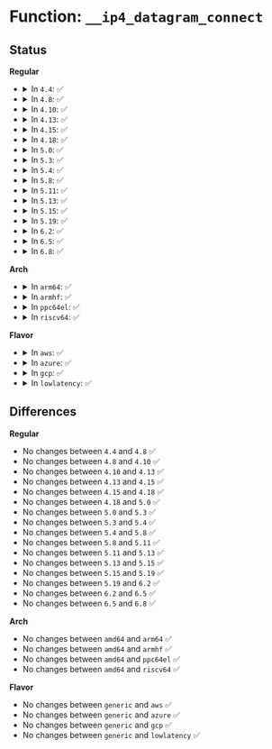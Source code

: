 # Function: <code>__ip4_datagram_connect</code>

## Status
<b>Regular</b>
<ul>
<li>
<details>
<summary>In <code>4.4</code>: ✅</summary>

```c
int __ip4_datagram_connect(struct sock *sk, struct sockaddr *uaddr, int addr_len);
```

**Collision:** Unique Global

**Inline:** No

**Transformation:** False

**Instances:**

```
In net/ipv4/datagram.c (ffffffff81783d90)
Location: net/ipv4/datagram.c:23
Inline: False
Direct callers:
  - net/ipv4/datagram.c:ip4_datagram_connect
  - net/ipv6/datagram.c:__ip6_datagram_connect
  - net/ipv6/datagram.c:__ip6_datagram_connect
```
**Symbols:**

```
ffffffff81783d90-ffffffff81784094: __ip4_datagram_connect (STB_GLOBAL)
```
</details>
</li>
<li>
<details>
<summary>In <code>4.8</code>: ✅</summary>

```c
int __ip4_datagram_connect(struct sock *sk, struct sockaddr *uaddr, int addr_len);
```

**Collision:** Unique Global

**Inline:** No

**Transformation:** False

**Instances:**

```
In net/ipv4/datagram.c (ffffffff817f1350)
Location: net/ipv4/datagram.c:23
Inline: False
Direct callers:
  - net/ipv4/datagram.c:ip4_datagram_connect
  - net/ipv6/datagram.c:ip6_datagram_connect
  - net/ipv6/datagram.c:ip6_datagram_connect
```
**Symbols:**

```
ffffffff817f1350-ffffffff817f1629: __ip4_datagram_connect (STB_GLOBAL)
```
</details>
</li>
<li>
<details>
<summary>In <code>4.10</code>: ✅</summary>

```c
int __ip4_datagram_connect(struct sock *sk, struct sockaddr *uaddr, int addr_len);
```

**Collision:** Unique Global

**Inline:** No

**Transformation:** False

**Instances:**

```
In net/ipv4/datagram.c (ffffffff81821f60)
Location: net/ipv4/datagram.c:23
Inline: False
Direct callers:
  - net/ipv4/datagram.c:ip4_datagram_connect
  - net/ipv6/datagram.c:__ip6_datagram_connect
  - net/ipv6/datagram.c:__ip6_datagram_connect
```
**Symbols:**

```
ffffffff81821f60-ffffffff81822206: __ip4_datagram_connect (STB_GLOBAL)
```
</details>
</li>
<li>
<details>
<summary>In <code>4.13</code>: ✅</summary>

```c
int __ip4_datagram_connect(struct sock *sk, struct sockaddr *uaddr, int addr_len);
```

**Collision:** Unique Global

**Inline:** No

**Transformation:** False

**Instances:**

```
In net/ipv4/datagram.c (ffffffff81842bc0)
Location: net/ipv4/datagram.c:23
Inline: False
Direct callers:
  - net/ipv4/datagram.c:ip4_datagram_connect
  - net/ipv6/datagram.c:__ip6_datagram_connect
  - net/ipv6/datagram.c:__ip6_datagram_connect
```
**Symbols:**

```
ffffffff81842bc0-ffffffff81842e78: __ip4_datagram_connect (STB_GLOBAL)
```
</details>
</li>
<li>
<details>
<summary>In <code>4.15</code>: ✅</summary>

```c
int __ip4_datagram_connect(struct sock *sk, struct sockaddr *uaddr, int addr_len);
```

**Collision:** Unique Global

**Inline:** No

**Transformation:** False

**Instances:**

```
In net/ipv4/datagram.c (ffffffff818c2520)
Location: net/ipv4/datagram.c:23
Inline: False
Direct callers:
  - net/ipv4/datagram.c:ip4_datagram_connect
  - net/ipv6/datagram.c:__ip6_datagram_connect
  - net/ipv6/datagram.c:__ip6_datagram_connect
```
**Symbols:**

```
ffffffff818c2520-ffffffff818c27db: __ip4_datagram_connect (STB_GLOBAL)
```
</details>
</li>
<li>
<details>
<summary>In <code>4.18</code>: ✅</summary>

```c
int __ip4_datagram_connect(struct sock *sk, struct sockaddr *uaddr, int addr_len);
```

**Collision:** Unique Global

**Inline:** No

**Transformation:** False

**Instances:**

```
In net/ipv4/datagram.c (ffffffff81918170)
Location: net/ipv4/datagram.c:23
Inline: False
Direct callers:
  - net/ipv4/datagram.c:ip4_datagram_connect
  - net/ipv6/datagram.c:__ip6_datagram_connect
  - net/ipv6/datagram.c:__ip6_datagram_connect
```
**Symbols:**

```
ffffffff81918170-ffffffff81918431: __ip4_datagram_connect (STB_GLOBAL)
```
</details>
</li>
<li>
<details>
<summary>In <code>5.0</code>: ✅</summary>

```c
int __ip4_datagram_connect(struct sock *sk, struct sockaddr *uaddr, int addr_len);
```

**Collision:** Unique Global

**Inline:** No

**Transformation:** False

**Instances:**

```
In net/ipv4/datagram.c (ffffffff819468c0)
Location: net/ipv4/datagram.c:23
Inline: False
Direct callers:
  - net/ipv4/datagram.c:ip4_datagram_connect
  - net/ipv6/datagram.c:__ip6_datagram_connect
  - net/ipv6/datagram.c:__ip6_datagram_connect
```
**Symbols:**

```
ffffffff819468c0-ffffffff81946bb4: __ip4_datagram_connect (STB_GLOBAL)
```
</details>
</li>
<li>
<details>
<summary>In <code>5.3</code>: ✅</summary>

```c
int __ip4_datagram_connect(struct sock *sk, struct sockaddr *uaddr, int addr_len);
```

**Collision:** Unique Global

**Inline:** No

**Transformation:** False

**Instances:**

```
In net/ipv4/datagram.c (ffffffff819aaf20)
Location: net/ipv4/datagram.c:20
Inline: False
Direct callers:
  - net/ipv4/datagram.c:ip4_datagram_connect
  - net/ipv6/datagram.c:__ip6_datagram_connect
  - net/ipv6/datagram.c:__ip6_datagram_connect
```
**Symbols:**

```
ffffffff819aaf20-ffffffff819ab239: __ip4_datagram_connect (STB_GLOBAL)
```
</details>
</li>
<li>
<details>
<summary>In <code>5.4</code>: ✅</summary>

```c
int __ip4_datagram_connect(struct sock *sk, struct sockaddr *uaddr, int addr_len);
```

**Collision:** Unique Global

**Inline:** No

**Transformation:** False

**Instances:**

```
In net/ipv4/datagram.c (ffffffff819e1bf0)
Location: net/ipv4/datagram.c:20
Inline: False
Direct callers:
  - net/ipv4/datagram.c:ip4_datagram_connect
  - net/ipv6/datagram.c:__ip6_datagram_connect
  - net/ipv6/datagram.c:__ip6_datagram_connect
```
**Symbols:**

```
ffffffff819e1bf0-ffffffff819e1f07: __ip4_datagram_connect (STB_GLOBAL)
```
</details>
</li>
<li>
<details>
<summary>In <code>5.8</code>: ✅</summary>

```c
int __ip4_datagram_connect(struct sock *sk, struct sockaddr *uaddr, int addr_len);
```

**Collision:** Unique Global

**Inline:** No

**Transformation:** False

**Instances:**

```
In net/ipv4/datagram.c (ffffffff81acf460)
Location: net/ipv4/datagram.c:20
Inline: False
Direct callers:
  - net/ipv4/datagram.c:ip4_datagram_connect
  - net/ipv6/datagram.c:__ip6_datagram_connect
  - net/ipv6/datagram.c:__ip6_datagram_connect
```
**Symbols:**

```
ffffffff81acf460-ffffffff81acf790: __ip4_datagram_connect (STB_GLOBAL)
```
</details>
</li>
<li>
<details>
<summary>In <code>5.11</code>: ✅</summary>

```c
int __ip4_datagram_connect(struct sock *sk, struct sockaddr *uaddr, int addr_len);
```

**Collision:** Unique Global

**Inline:** No

**Transformation:** False

**Instances:**

```
In net/ipv4/datagram.c (ffffffff81adb460)
Location: net/ipv4/datagram.c:20
Inline: False
Direct callers:
  - net/ipv4/datagram.c:ip4_datagram_connect
  - net/ipv6/datagram.c:__ip6_datagram_connect
  - net/ipv6/datagram.c:__ip6_datagram_connect
```
**Symbols:**

```
ffffffff81adb460-ffffffff81adb7a8: __ip4_datagram_connect (STB_GLOBAL)
```
</details>
</li>
<li>
<details>
<summary>In <code>5.13</code>: ✅</summary>

```c
int __ip4_datagram_connect(struct sock *sk, struct sockaddr *uaddr, int addr_len);
```

**Collision:** Unique Global

**Inline:** No

**Transformation:** False

**Instances:**

```
In net/ipv4/datagram.c (ffffffff81ac64d0)
Location: net/ipv4/datagram.c:20
Inline: False
Direct callers:
  - net/ipv4/datagram.c:ip4_datagram_connect
  - net/ipv6/datagram.c:__ip6_datagram_connect
  - net/ipv6/datagram.c:__ip6_datagram_connect
```
**Symbols:**

```
ffffffff81ac64d0-ffffffff81ac681f: __ip4_datagram_connect (STB_GLOBAL)
```
</details>
</li>
<li>
<details>
<summary>In <code>5.15</code>: ✅</summary>

```c
int __ip4_datagram_connect(struct sock *sk, struct sockaddr *uaddr, int addr_len);
```

**Collision:** Unique Global

**Inline:** No

**Transformation:** False

**Instances:**

```
In net/ipv4/datagram.c (ffffffff81b84ce0)
Location: net/ipv4/datagram.c:20
Inline: False
Direct callers:
  - net/ipv4/datagram.c:ip4_datagram_connect
  - net/ipv6/datagram.c:__ip6_datagram_connect
  - net/ipv6/datagram.c:__ip6_datagram_connect
```
**Symbols:**

```
ffffffff81b84ce0-ffffffff81b8502f: __ip4_datagram_connect (STB_GLOBAL)
```
</details>
</li>
<li>
<details>
<summary>In <code>5.19</code>: ✅</summary>

```c
int __ip4_datagram_connect(struct sock *sk, struct sockaddr *uaddr, int addr_len);
```

**Collision:** Unique Global

**Inline:** No

**Transformation:** False

**Instances:**

```
In net/ipv4/datagram.c (ffffffff81d15570)
Location: net/ipv4/datagram.c:19
Inline: False
Direct callers:
  - net/ipv4/datagram.c:ip4_datagram_connect
  - net/ipv6/datagram.c:__ip6_datagram_connect
  - net/ipv6/datagram.c:__ip6_datagram_connect
```
**Symbols:**

```
ffffffff81d15570-ffffffff81d158c6: __ip4_datagram_connect (STB_GLOBAL)
```
</details>
</li>
<li>
<details>
<summary>In <code>6.2</code>: ✅</summary>

```c
int __ip4_datagram_connect(struct sock *sk, struct sockaddr *uaddr, int addr_len);
```

**Collision:** Unique Global

**Inline:** No

**Transformation:** False

**Instances:**

```
In net/ipv4/datagram.c (ffffffff81edb760)
Location: net/ipv4/datagram.c:19
Inline: False
Direct callers:
  - net/ipv4/datagram.c:ip4_datagram_connect
  - net/ipv6/datagram.c:__ip6_datagram_connect
  - net/ipv6/datagram.c:__ip6_datagram_connect
```
**Symbols:**

```
ffffffff81edb760-ffffffff81edbabc: __ip4_datagram_connect (STB_GLOBAL)
```
</details>
</li>
<li>
<details>
<summary>In <code>6.5</code>: ✅</summary>

```c
int __ip4_datagram_connect(struct sock *sk, struct sockaddr *uaddr, int addr_len);
```

**Collision:** Unique Global

**Inline:** No

**Transformation:** False

**Instances:**

```
In net/ipv4/datagram.c (ffffffff81f3a820)
Location: net/ipv4/datagram.c:19
Inline: False
Direct callers:
  - net/ipv4/datagram.c:ip4_datagram_connect
  - net/ipv6/datagram.c:__ip6_datagram_connect
  - net/ipv6/datagram.c:__ip6_datagram_connect
```
**Symbols:**

```
ffffffff81f3a820-ffffffff81f3ab86: __ip4_datagram_connect (STB_GLOBAL)
```
</details>
</li>
<li>
<details>
<summary>In <code>6.8</code>: ✅</summary>

```c
int __ip4_datagram_connect(struct sock *sk, struct sockaddr *uaddr, int addr_len);
```

**Collision:** Unique Global

**Inline:** No

**Transformation:** False

**Instances:**

```
In net/ipv4/datagram.c (ffffffff82000910)
Location: net/ipv4/datagram.c:19
Inline: False
Direct callers:
  - net/ipv4/datagram.c:ip4_datagram_connect
  - net/ipv6/datagram.c:__ip6_datagram_connect
  - net/ipv6/datagram.c:__ip6_datagram_connect
```
**Symbols:**

```
ffffffff82000910-ffffffff82000c7e: __ip4_datagram_connect (STB_GLOBAL)
```
</details>
</li>
</ul>
<b>Arch</b>
<ul>
<li>
<details>
<summary>In <code>arm64</code>: ✅</summary>

```c
int __ip4_datagram_connect(struct sock *sk, struct sockaddr *uaddr, int addr_len);
```

**Collision:** Unique Global

**Inline:** No

**Transformation:** False

**Instances:**

```
In net/ipv4/datagram.c (ffff800010c95dd0)
Location: net/ipv4/datagram.c:20
Inline: False
Direct callers:
  - net/ipv4/datagram.c:ip4_datagram_connect
  - net/ipv6/datagram.c:__ip6_datagram_connect
  - net/ipv6/datagram.c:__ip6_datagram_connect
```
**Symbols:**

```
ffff800010c95dd0-ffff800010c960c0: __ip4_datagram_connect (STB_GLOBAL)
```
</details>
</li>
<li>
<details>
<summary>In <code>armhf</code>: ✅</summary>

```c
int __ip4_datagram_connect(struct sock *sk, struct sockaddr *uaddr, int addr_len);
```

**Collision:** Unique Global

**Inline:** No

**Transformation:** False

**Instances:**

```
In net/ipv4/datagram.c (c0da4560)
Location: net/ipv4/datagram.c:20
Inline: False
Direct callers:
  - net/ipv4/datagram.c:ip4_datagram_connect
  - net/ipv6/datagram.c:__ip6_datagram_connect
  - net/ipv6/datagram.c:__ip6_datagram_connect
```
**Symbols:**

```
c0da4560-c0da48b4: __ip4_datagram_connect (STB_GLOBAL)
```
</details>
</li>
<li>
<details>
<summary>In <code>ppc64el</code>: ✅</summary>

```c
int __ip4_datagram_connect(struct sock *sk, struct sockaddr *uaddr, int addr_len);
```

**Collision:** Unique Global

**Inline:** No

**Transformation:** False

**Instances:**

```
In net/ipv4/datagram.c (c000000000da6f90)
Location: net/ipv4/datagram.c:20
Inline: False
Direct callers:
  - net/ipv4/datagram.c:ip4_datagram_connect
  - net/ipv6/datagram.c:__ip6_datagram_connect
  - net/ipv6/datagram.c:__ip6_datagram_connect
```
**Symbols:**

```
c000000000da6f90-c000000000da7338: __ip4_datagram_connect (STB_GLOBAL)
```
</details>
</li>
<li>
<details>
<summary>In <code>riscv64</code>: ✅</summary>

```c
int __ip4_datagram_connect(struct sock *sk, struct sockaddr *uaddr, int addr_len);
```

**Collision:** Unique Global

**Inline:** No

**Transformation:** False

**Instances:**

```
In net/ipv4/datagram.c (ffffffe0007f4dde)
Location: net/ipv4/datagram.c:20
Inline: False
Direct callers:
  - net/ipv4/datagram.c:ip4_datagram_connect
  - net/ipv6/datagram.c:__ip6_datagram_connect
  - net/ipv6/datagram.c:__ip6_datagram_connect
```
**Symbols:**

```
ffffffe0007f4dde-ffffffe0007f505a: __ip4_datagram_connect (STB_GLOBAL)
```
</details>
</li>
</ul>
<b>Flavor</b>
<ul>
<li>
<details>
<summary>In <code>aws</code>: ✅</summary>

```c
int __ip4_datagram_connect(struct sock *sk, struct sockaddr *uaddr, int addr_len);
```

**Collision:** Unique Global

**Inline:** No

**Transformation:** False

**Instances:**

```
In net/ipv4/datagram.c (ffffffff81981a60)
Location: net/ipv4/datagram.c:20
Inline: False
Direct callers:
  - net/ipv4/datagram.c:ip4_datagram_connect
  - net/ipv6/datagram.c:__ip6_datagram_connect
  - net/ipv6/datagram.c:__ip6_datagram_connect
```
**Symbols:**

```
ffffffff81981a60-ffffffff81981d77: __ip4_datagram_connect (STB_GLOBAL)
```
</details>
</li>
<li>
<details>
<summary>In <code>azure</code>: ✅</summary>

```c
int __ip4_datagram_connect(struct sock *sk, struct sockaddr *uaddr, int addr_len);
```

**Collision:** Unique Global

**Inline:** No

**Transformation:** False

**Instances:**

```
In net/ipv4/datagram.c (ffffffff8193b520)
Location: net/ipv4/datagram.c:20
Inline: False
Direct callers:
  - net/ipv4/datagram.c:ip4_datagram_connect
  - net/ipv6/datagram.c:__ip6_datagram_connect
  - net/ipv6/datagram.c:__ip6_datagram_connect
```
**Symbols:**

```
ffffffff8193b520-ffffffff8193b837: __ip4_datagram_connect (STB_GLOBAL)
```
</details>
</li>
<li>
<details>
<summary>In <code>gcp</code>: ✅</summary>

```c
int __ip4_datagram_connect(struct sock *sk, struct sockaddr *uaddr, int addr_len);
```

**Collision:** Unique Global

**Inline:** No

**Transformation:** False

**Instances:**

```
In net/ipv4/datagram.c (ffffffff819ec230)
Location: net/ipv4/datagram.c:20
Inline: False
Direct callers:
  - net/ipv4/datagram.c:ip4_datagram_connect
  - net/ipv6/datagram.c:__ip6_datagram_connect
  - net/ipv6/datagram.c:__ip6_datagram_connect
```
**Symbols:**

```
ffffffff819ec230-ffffffff819ec547: __ip4_datagram_connect (STB_GLOBAL)
```
</details>
</li>
<li>
<details>
<summary>In <code>lowlatency</code>: ✅</summary>

```c
int __ip4_datagram_connect(struct sock *sk, struct sockaddr *uaddr, int addr_len);
```

**Collision:** Unique Global

**Inline:** No

**Transformation:** False

**Instances:**

```
In net/ipv4/datagram.c (ffffffff819f60e0)
Location: net/ipv4/datagram.c:20
Inline: False
Direct callers:
  - net/ipv4/datagram.c:ip4_datagram_connect
  - net/ipv6/datagram.c:__ip6_datagram_connect
  - net/ipv6/datagram.c:__ip6_datagram_connect
```
**Symbols:**

```
ffffffff819f60e0-ffffffff819f6428: __ip4_datagram_connect (STB_GLOBAL)
```
</details>
</li>
</ul>

## Differences
<b>Regular</b>
<ul>
<li>
No changes between <code>4.4</code> and <code>4.8</code> ✅
</li>
<li>
No changes between <code>4.8</code> and <code>4.10</code> ✅
</li>
<li>
No changes between <code>4.10</code> and <code>4.13</code> ✅
</li>
<li>
No changes between <code>4.13</code> and <code>4.15</code> ✅
</li>
<li>
No changes between <code>4.15</code> and <code>4.18</code> ✅
</li>
<li>
No changes between <code>4.18</code> and <code>5.0</code> ✅
</li>
<li>
No changes between <code>5.0</code> and <code>5.3</code> ✅
</li>
<li>
No changes between <code>5.3</code> and <code>5.4</code> ✅
</li>
<li>
No changes between <code>5.4</code> and <code>5.8</code> ✅
</li>
<li>
No changes between <code>5.8</code> and <code>5.11</code> ✅
</li>
<li>
No changes between <code>5.11</code> and <code>5.13</code> ✅
</li>
<li>
No changes between <code>5.13</code> and <code>5.15</code> ✅
</li>
<li>
No changes between <code>5.15</code> and <code>5.19</code> ✅
</li>
<li>
No changes between <code>5.19</code> and <code>6.2</code> ✅
</li>
<li>
No changes between <code>6.2</code> and <code>6.5</code> ✅
</li>
<li>
No changes between <code>6.5</code> and <code>6.8</code> ✅
</li>
</ul>
<b>Arch</b>
<ul>
<li>
No changes between <code>amd64</code> and <code>arm64</code> ✅
</li>
<li>
No changes between <code>amd64</code> and <code>armhf</code> ✅
</li>
<li>
No changes between <code>amd64</code> and <code>ppc64el</code> ✅
</li>
<li>
No changes between <code>amd64</code> and <code>riscv64</code> ✅
</li>
</ul>
<b>Flavor</b>
<ul>
<li>
No changes between <code>generic</code> and <code>aws</code> ✅
</li>
<li>
No changes between <code>generic</code> and <code>azure</code> ✅
</li>
<li>
No changes between <code>generic</code> and <code>gcp</code> ✅
</li>
<li>
No changes between <code>generic</code> and <code>lowlatency</code> ✅
</li>
</ul>
